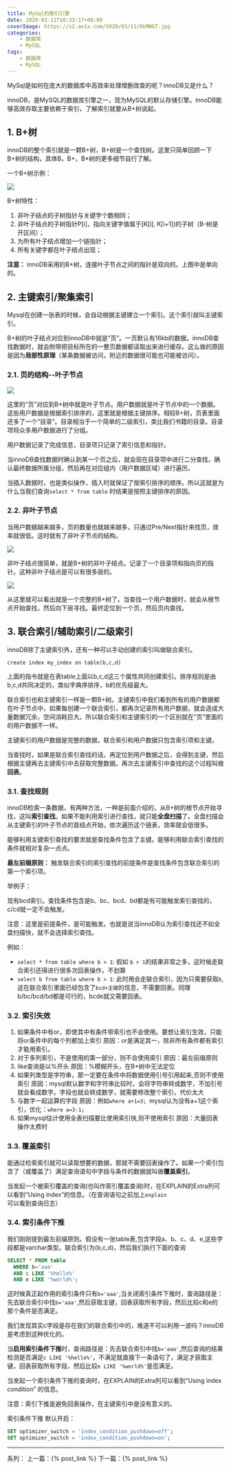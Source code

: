 ```yaml
---
title: MySql的索引引擎
date: 2020-03-11T10:33:17+08:00
coverImage: https://s2.ax1x.com/2020/03/11/8kMWGT.jpg
categories: 
    - 数据库
    - MySQL
tags: 
    - 数据库
    - MySQL
---
```

<!-- toc -->
MySql是如何在庞大的数据库中高效率处理增删改查的呢？innoDB又是什么？

innoDB，是MySQL的数据库引擎之一，现为MySQL的默认存储引擎。innoDB能够高效存取主要依赖于索引，了解索引就要从B+树说起。

<!-- more -->
## 1. B+树

innoDB的整个索引就是一颗B+树，B+树是一个查找树。这里只简单回顾一下B+树的结构，具体B，B+，B*树的更多细节自行了解。

一个B+树示例：

![](/img/数据库/MySQL/MySql%E7%9A%84%E7%B4%A2%E5%BC%95%E5%BC%95%E6%93%8E/B+%E6%A0%91.png)

B+树特性：

1. 非叶子结点的子树指针与关键字个数相同；
2. 非叶子结点的子树指针P[i]，指向关键字值属于[K[i], K[i+1])的子树（B-树是开区间）；
3. 为所有叶子结点增加一个链指针；
4. 所有关键字都在叶子结点出现；

**注意：** innoDB采用的B+树，连接叶子节点之间的指针是双向的。上图中是单向的。

## 2. 主键索引/聚集索引

Mysql在创建一张表的时候，会自动根据主键建立一个索引。这个索引就叫主键索引。

B+树的叶子结点对应到innoDB中就是“页”。一页默认有16kb的数据。innoDB查找数据时，就会附带把目标所在的一整页数据都读取出来进行缓存。这么做的原因是因为**局部性原理**（某条数据被访问，附近的数据很可能也可能被访问）。

### 2.1. 页的结构--叶子节点

![](/img/数据库/MySQL/MySql%E7%9A%84%E7%B4%A2%E5%BC%95%E5%BC%95%E6%93%8E/%E5%8F%B6%E5%AD%90%E7%BB%93%E7%82%B9.png)


这里的“页”对应到B+树中就是叶子节点。用户数据就是叶子节点中的一个数据。这些用户数据是根据索引排序的，这里就是根据主键排序。相较B+树，页表里面还多了一个“目录”。目录相当于一个简单的二级索引，类比我们书籍的目录。目录项将众多用户数据进行了分组。

用户数据记录了完成信息，目录项只记录了索引信息和指针。

当innoDB查找数据时确认到某一个页之后，就会现在目录项中进行二分查找，确认最终数据所属分组，然后再在对应组内（用户数据区域）进行遍历。

当插入数据时，也是类似操作，插入时就保证了按索引排序的顺序。所以这就是为什么当我们查询`select * from table` 时结果是按照主键排序的原因。

### 2.2. 非叶子节点

当用户数据越来越多，页的数量也就越来越多，只通过Pre/Next指针来找页，效率就很低。这时就有了非叶子节点的结构。

![](/img/数据库/MySQL/MySql%E7%9A%84%E7%B4%A2%E5%BC%95%E5%BC%95%E6%93%8E/%E9%9D%9E%E5%8F%B6%E5%AD%90%E7%BB%93%E7%82%B9.png)



非叶子结点很简单，就是B+树的非叶子结点。记录了一个目录项和指向页的指针。这种非叶子结点是可以有很多层的。

![](/img/数据库/MySQL/MySql%E7%9A%84%E7%B4%A2%E5%BC%95%E5%BC%95%E6%93%8E/%E7%B4%A2%E5%BC%95%E7%BB%93%E6%9E%84.png)

从这里就可以看出就是一个完整的B+树了。当查找一个用户数据时，就会从根节点开始查找，然后向下层寻找。最终定位到一个页，然后页内查找。

## 3. 联合索引/辅助索引/二级索引

innoDB除了主键索引外，还有一种可以手动创建的索引叫做联合索引。

`create index my_index on table(b,c,d)`

上面的指令就是在表table上面以b,c,d这三个属性共同创建索引。排序规则是由b,c,d共同决定的，类似字典序排序，b的优先级最大。

联合索引也和主键索引一样是一颗B+树。主键索引中我们看到所有的用户数据都在叶子节点中，如果每创建一个联合索引，都再次记录所有用户数据，就会造成大量数据冗余，空间消耗巨大。所以联合索引和主键索引的一个区别就在“页”里面的的用户数据不一样。

主键索引的用户数据是完整的数据，联合索引和用户数据只包含索引项和主键。

当查找时，如果是联合索引查找的话，再定位到用户数据之后，会得到主键，然后根据主键再去主键索引中去获取完整数据。再次去主键索引中查找的这个过程叫做**回表**。

### 3.1. 查找规则

innoDB检索一条数据，有两种方法，一种是前面介绍的，从B+树的根节点开始寻找，这叫**索引查找**。如果不能利用索引进行查找，就只能**全盘扫描**了。全盘扫描会从主键索引的叶子节点的首结点开始，依次遍历这个链表，效率就会低很多。

能够利用主键索引查找的要求就是查找条件包含了主键。能够利用联合索引查找的条件就相对复杂一点点。

**最左前缀原则：** 触发联合索引的索引查找的前提条件是查找条件包含联合索引的第一个索引项。

举例子：

现有bcd索引。查找条件包含是b、bc、bcd、bd都是有可能触发索引查找的，c/cd就一定不会触发。

注意：这里是前提条件，是可能触发。也就是说当innoDB认为索引查找还不如全盘扫描快，就不会选择索引查找。

例如：

- `select * from table where b > 1`: 假如 `b > 1`的结果非常之多，这时候走联合索引还得进行很多次回表操作，不划算
- `select b from table where b > 1`: 此时用会走联合索引，因为只需要获取`b`,这在联合索引里面已经包含了`bcd+主键`的信息，不需要回表。同理b/bc/bcd/bd都是可行的，bcde就又需要回表。

### 3.2. 索引失效

1. 如果条件中有or，即使其中有条件带索引也不会使用。要想让索引生效，只能将or条件中的每个列都加上索引
    原因：or是满足其一，除非所有条件都有索引才能用索引。
2. 对于多列索引，不是使用的第一部分，则不会使用索引
    原因：最左前缀原则
3. like查询是以%开头
    原因：%模糊开头，在B+树中无法定位
4. 如果列类型是字符串，那一定要在条件中将数据使用引号引用起来,否则不使用索引
    原因：mysql默认数字和字符串比较时，会将字符串转成数字，不加引号就会看成数字。字段也就会转成数字，就需要修改整个索引，代价太大
5. 与数字一起运算的字段
    原因：例如`where a+1=3; `mysql认为没有a+1这个索引，优化：`where a=3-1;`
6. 如果mysql估计使用全表扫描要比使用索引快,则不使用索引
    原因：大量回表操作太费时

### 3.3. 覆盖索引

能通过检索索引就可以读取想要的数据，那就不需要回表操作了。如果一个索引包含了（或覆盖了）满足查询语句中字段与条件的数据就叫做**覆盖索引**。

当发起一个被索引覆盖的查询(也叫作索引覆盖查询)时，在EXPLAIN的Extra列可以看到“Using index”的信息。（在查询语句之前加上`explain `可以看到查询日志）

### 3.4. 索引条件下推

我们刚刚提到最左前缀原则。假设有一张table表,包含字段a、b、c、d、e,这些字段都是varchar类型。联合索引为(b,c,d)，然后我们执行下面的查询

``` sql
SELECT * FROM table
  WHERE b='aaa'
  AND c LIKE '%hello%'
  AND e LIKE '%world%';
```

这时候真正起作用的索引条件只有`b='aaa'`,当关闭索引条件下推时，查询路径是：先去联合索引中找`b='aaa'`,然后获取主键，回表获取所有字段，然后比较c和e的那个条件是否满足。

我们发现其实c字段是存在我们的联合索引中的，难道不可以利用一波吗？innoDB是考虑到这种优化的。

当**启用索引条件下推**时，查询路径是：先去联合索引中找`b='aaa'`,然后查询的结果检测是否满足`c LIKE '%hello%'`，不满足就直接下一条语句了，满足才获取主键，回表获取所有字段，然后比较`e LIKE '%world%'`是否满足。

当发起一个索引条件下推的查询时，在EXPLAIN的Extra列可以看到“Using index condition” 的信息。

注意：索引下推是避免回表操作，在主键索引中是没有意义的。

索引条件下推 默认开启：

```sql
SET optimizer_switch = 'index_condition_pushdown=off';
SET optimizer_switch = 'index_condition_pushdown=on';
```


---

系列：
上一篇：{% post_link  %}
下一篇：{% post_link  %}
